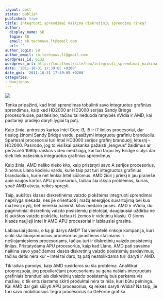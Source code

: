 ```yaml
---
layout: post
status: publish
published: true
title: Integruoti sprendimai naikina diskretinių sprendimų rinką?
author:
  display_name: SB
  login: SB
  email: sb.technews.lt@gmail.com
  url: ''
author_login: SB
author_email: sb.technews.lt@gmail.com
wordpress_id: 6132
wordpress_url: http://localhost/site/new/integruoti_sprendimai_naikina_diskretiniu_sprendimu_rinka/
date: '2011-10-31 17:39:05 +0200'
date_gmt: '2011-10-31 17:39:05 +0200'
categories:
- Naujienos
---
```

<div class="imgright"><img src="http://technews.lt/upload/intel-core-i7-2600k-box.jpg"  /></div>
<p>Tenka pripažinti, kad Intel sprendimas tobulinti savo integruotus grafinius sprendimus, kaip kad HD2000 ar HD3000 serijas Sandy Bridge procesoriuose, pasiteisino, tačiau tai neduoda ramybės nVidia ir AMD, kai pastarieji pradėjo daryti lygiai tą patį.</p>
<p>Kaip žinia, antrosios kartos Intel Core i3, i5 ir i7 linijos procesoriai, dar tiesiog žinomi Sandy Bridge vardu, pasižymi integruotu grafiniu branduoliu. Spartesni procesoriai turi Intel HD3000 serijos grafinį branduolį, lėtesnį – HD2000. Pasirodo, jog to visiškai pakanka pažaisti „lengvus“ žaidimus ar peržiūrėti 1080p raiškos video medžiagą, kai tuo tarpu Ivy Bridge siūlys dar šiek tiek našesnius integruotus grafinius sprendimus.</p>
<p>Kaip žinia, AMD neliko nieko kito, kaip pristatyti savo A serijos procesorius, žinomus Llano kodiniu vardu, kurie taip pat turi integruotos grafinius branduolius, kurie net lenkia Intel siūlomus. AMD žiūri į priekį ir jau pranešė apie naujos kartos APU procesorius, tačiau čia iškyla problemos, kurias, ypač AMD atveju, reikės spręsti.</p>
<p>Taip, aukštos klasės diskretinėms vaizdo plokštėms integruoti sprendimai neprilygs niekada, nes jie orientuoti į mažą energijos suvartojimą bei kuo mažesnį dydį, bet nereikia pamiršti kitos medalio pusės. AMD ir nVidia, du pagrindiniai diskretinių vaizdo posistemių plėtotojai, daugiausiai uždirba ne iš aukštos vaizdo plokščių, tačiau iš žemos ir vidutinių klasių. O šioms klasės naujieji Intel ir AMD APU procesoriai ir labiausiai grasina.</p>
<p>Labiausiai įdomu, o ką gi darys AMD? Tai vienintelė rinkoje kompanija, kuri siūlo skaičiuojamuosius procesorius įprastiems staliniams ir nešiojamiesiems procesoriams, tačiau turi ir diskretinių vaizdo posistemių linijas. Pristatydama APU procesorius, kaip kad Llano, AMD pati savaime naikina savo ypač žemos klasės diskretinių vaizdo posistemių pardavimus, tačiau dėtis nėra kur – Intel tai daro, tą patį neatsilikdama turi daryti ir AMD.</p>
<p>Tik laikas parodys, kaip AMD susidoros su šia problema. Analitikai prognozuoja, jog populiarėjant procesoriams su gana našiais integruotais grafiniais branduoliais diskretinių vaizdo posistemių bus perkama vis mažiau, o tik entuziastams skirti produktai nėra ta niša, kuri būtu pelninga. Kai AMD dar gali siūlyti APU procesorius, ką reikės daryti nVidia? Na taip, jie turi savo mobiliuosius Tegra procesorius su GeForce grafika.</p>
